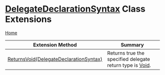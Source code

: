 <a name="_Top"></a>

# [DelegateDeclarationSyntax](https://docs.microsoft.com/en-us/dotnet/api/microsoft.codeanalysis.csharp.syntax.delegatedeclarationsyntax) Class Extensions

[Home](../../../../../README.md#_Top)

| Extension Method | Summary |
| ---------------- | ------- |
| [ReturnsVoid(DelegateDeclarationSyntax)](../../../../../Roslynator/CSharp/SyntaxExtensions/ReturnsVoid/README.md#Roslynator_CSharp_SyntaxExtensions_ReturnsVoid_Microsoft_CodeAnalysis_CSharp_Syntax_DelegateDeclarationSyntax_) | Returns true the specified delegate return type is [Void](https://docs.microsoft.com/en-us/dotnet/api/system.void)\. |


